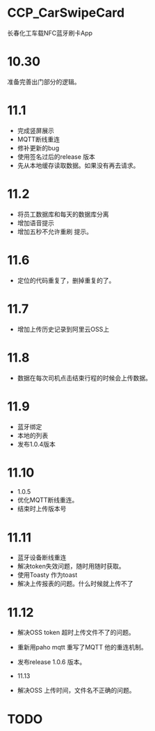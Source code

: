 # CCP_CarSwipeCard
长春化工车载NFC蓝牙刷卡App

# 10.30
准备完善出门部分的逻辑。


# 11.1
* 完成竖屏展示
* MQTT断线重连
* 修补更新的bug
* 使用签名过后的release 版本
* 先从本地缓存读取数据。如果没有再去请求。


# 11.2
* 将员工数据库和每天的数据库分离
* 增加语音提示
* 增加五秒不允许重刷 提示。

# 11.6
* 定位的代码重复了，删掉重复的了。

# 11.7
* 增加上传历史记录到阿里云OSS上

# 11.8
* 数据在每次司机点击结束行程的时候会上传数据。

# 11.9
* 蓝牙绑定
* 本地的列表
* 发布1.0.4版本


# 11.10
* 1.0.5
* 优化MQTT断线重连。
* 结束时上传版本号

# 11.11
* 蓝牙设备断线重连
* 解决token失效问题，随时用随时获取。
* 使用Toasty 作为toast
* 解决上传报表的问题。什么时候就上传不了

# 11.12
* 解决OSS token 超时上传文件不了的问题。
* 重新用paho mqtt 重写了MQTT 他的重连机制。
* 发布release 1.0.6 版本。


* 11.13
* 解决OSS 上传时间，文件名不正确的问题。

# TODO
